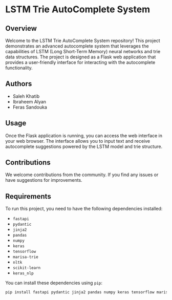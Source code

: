 # LSTM Trie AutoComplete System

## Overview

Welcome to the LSTM Trie AutoComplete System repository! This project demonstrates an advanced autocomplete system that leverages the capabilities of LSTM (Long Short-Term Memory) neural networks and trie data structures. The project is designed as a Flask web application that provides a user-friendly interface for interacting with the autocomplete functionality.

## Authors

- Saleh Khatib
- Ibraheem Alyan
- Feras Sandouka


## Usage

Once the Flask application is running, you can access the web interface in your web browser. The interface allows you to input text and receive autocomplete suggestions powered by the LSTM model and trie structure.

## Contributions

We welcome contributions from the community. If you find any issues or have suggestions for improvements.


## Requirements

To run this project, you need to have the following dependencies installed:

- `fastapi`
- `pydantic`
- `jinja2`
- `pandas`
- `numpy`
- `keras`
- `tensorflow`
- `marisa-trie`
- `nltk`
- `scikit-learn`
- `keras_nlp`

You can install these dependencies using `pip`:

```sh
pip install fastapi pydantic jinja2 pandas numpy keras tensorflow marisa-trie nltk scikit-learn keras_nlp



